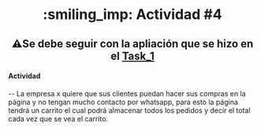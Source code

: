 <h1 align="center"> :smiling_imp: Actividad #4 </h1>

<h2 align="center"> ⚠️Se debe seguir con la apliación que se hizo en el <a href="https://github.com/JuanJooose/Java_Course/blob/main/Tasks/Task_1.md">Task_1</a> </h2>

<h4>Actividad</h4>

-- La empresa x quiere que sus clientes puedan hacer sus compras en la página y no tengan mucho contacto por whatsapp, para esto la página tendrá un carrito el cual podrá almacenar todos los pedidos y decir el total cada vez que se vea el carrito. 
